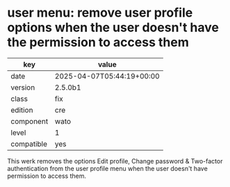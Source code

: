 [//]: # (werk v2)
# user menu: remove user profile options when the user doesn't have the permission to access them

key        | value
---------- | ---
date       | 2025-04-07T05:44:19+00:00
version    | 2.5.0b1
class      | fix
edition    | cre
component  | wato
level      | 1
compatible | yes

This werk removes the options Edit profile, Change password &
Two-factor authentication from the user profile menu when the
user doesn't have permission to access them.
